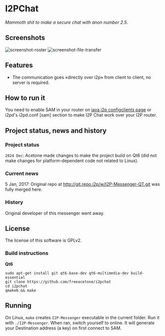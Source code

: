 # I2PChat

*Mammoth shit to make a secure chat with anon number 2.5*.

## Screenshots

![screenshot-roster](https://user-images.githubusercontent.com/19966907/82762245-7cf1db80-9e32-11ea-9c0c-5e711e6ff5f9.png) ![screenshot-file-transfer](https://user-images.githubusercontent.com/19966907/82762322-e1149f80-9e32-11ea-80dc-762adcbcac48.png)


## Features

 * The communication goes «directly over i2p» from client to client, no server is required.
 
## How to run it

You need to enable SAM in your router on <a href="http://127.0.0.1:7657/configclients">java i2p configclients page</a> or i2pd's i2pd.conf [sam] section to make I2P Chat work over your I2P router.

## Project status, news and history

### Project status

`2024 Dec`: Acetone made changes to make the project build on Qt6 (did not make changes for platform-dependent code not related to Linux).

### Current news

5 Jan, 2017: Original repo at http://git.repo.i2p/w/I2P-Messenger-QT.git was fully merged here.
  
### History

Original developer of this messenger went away.

## License

The license of this software is GPLv2.

### Build instructions

**Qt6**
```
sudo apt-get install git qt6-base-dev qt6-multimedia-dev build-essential
git clone https://github.com/freeacetone/i2pchat
cd i2pchat
qmake6 && make
```

## Running

On Linux, `make` creates `I2P-Messenger` executable in the current folder. Run it with `./I2P-Messenger`. When ran, switch yourself to online. It will generate your Destination address (a key) on first connect to SAM.

